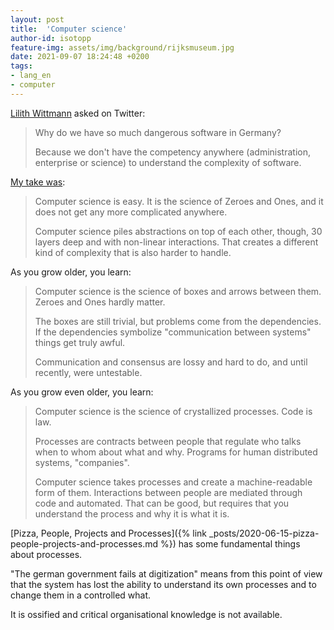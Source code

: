 ```yaml
---
layout: post
title:  'Computer science'
author-id: isotopp
feature-img: assets/img/background/rijksmuseum.jpg
date: 2021-09-07 18:24:48 +0200
tags:
- lang_en
- computer
---
```


[Lilith Wittmann](https://twitter.com/LilithWittmann/status/1435135620658122752) asked on Twitter:

> Why do we have so much dangerous software in Germany?
> 
> Because we don't have the competency anywhere (administration, enterprise or science) to understand the complexity of software.

[My take was](https://twitter.com/isotopp/status/1435141131285762052):

> Computer science is easy. 
> It is the science of Zeroes and Ones, and it does not get any more complicated anywhere.
> 
> Computer science piles abstractions on top of each other, though, 30 layers deep and with non-linear interactions.
> That creates a different kind of complexity that is also harder to handle.

As you grow older, you learn:

> Computer science is the science of boxes and arrows between them.
> Zeroes and Ones hardly matter.
> 
> The boxes are still trivial, but problems come from the dependencies.
> If the dependencies symbolize "communication between systems" things get truly awful.
> 
> Communication and consensus are lossy and hard to do, and until recently, were untestable.

As you grow even older, you learn:

> Computer science is the science of crystallized processes.
> Code is law.
> 
> Processes are contracts between people that regulate who talks when to whom about what and why.
> Programs for human distributed systems, "companies".
>
> Computer science takes processes and create a machine-readable form of them.
> Interactions between people are mediated through code and automated.
> That can be good, but requires that you understand the process and why it is what it is.

[Pizza, People, Projects and Processes]({% link _posts/2020-06-15-pizza-people-projects-and-processes.md %}) has some fundamental things about processes.

"The german government fails at digitization" means from this point of view that the system has lost the ability to understand its own processes and to change them in a controlled what.

It is ossified and critical organisational knowledge is not available.
